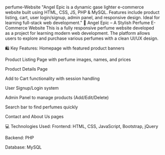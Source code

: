 perfume-Website
"Angel Epic is a dynamic gase lighter e-commerce website built using HTML, CSS, JS, PHP & MySQL. Features include product listing, cart, user login/signup, admin panel, and responsive design. Ideal for learning full-stack web development." 🔮 Angel Epic – A Stylish Perfume E-Commerce Website This is a fully responsive perfume website developed as a project for learning modern web development. The platform allows users to explore and purchase various perfumes with a clean UI/UX design.

🛍️ Key Features: Homepage with featured product banners

Product Listing Page with perfume images, names, and prices

Product Details Page

Add to Cart functionality with session handling

User Signup/Login system

Admin Panel to manage products (Add/Edit/Delete)

Search bar to find perfumes quickly

Contact and About Us pages

💻 Technologies Used: Frontend: HTML, CSS, JavaScript, Bootstrap, jQuery

Backend: PHP

Database: MySQL
